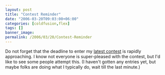 ```yaml
---
layout: post
title: "Contest Reminder"
date: "2006-03-20T09:03:00+06:00"
categories: [coldfusion,flex]
tags: []
banner_image: 
permalink: /2006/03/20/Contest-Reminder
---
```


Do not forget that the deadline to enter my <a href="http://ray.camdenfamily.com/index.cfm/2006/2/22/Advanced-Contest-Announced">latest contest</a> is rapidly approaching. I know not everyone is super-pleased with the contest, but I'd like to see some people attempt this. (I haven't gotten any entries yet, but maybe folks are doing what I typically do, wait till the last minute.)
